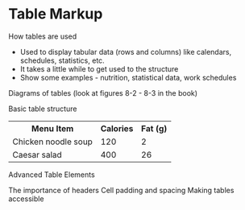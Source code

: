 Table Markup
====
How tables are used
- Used to display tabular data (rows and columns) like calendars, schedules, statistics, etc.
- It takes a little while to get used to the structure
- Show some examples - nutrition, statistical data, work schedules

Diagrams of tables (look at figures 8-2 - 8-3 in the book)

Basic table structure

<table>
  <tr>
    <th>Menu Item</th>
    <th>Calories</th>
    <th>Fat (g)</th>
  </tr>

  <tr>
    <td>Chicken noodle soup</td>
    <td>120</td>
    <td>2</td>
  </tr>
  
  <tr>
    <td>Caesar salad</td>
    <td>400</td>
    <td>26</td>
  </tr>
</table>

Advanced Table Elements






The importance of headers
Cell padding and spacing
Making tables accessible